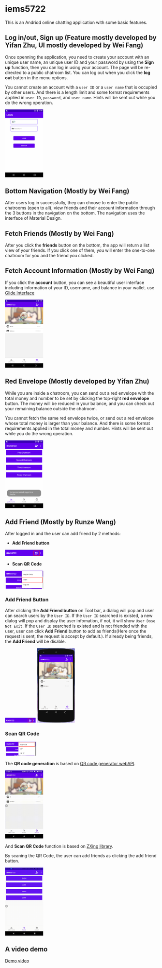 # iems5722
This is an Andriod online chatting application with some basic features. 

## Log in/out, Sign up (Feature mostly developed by Yifan Zhu, UI mostly developed by Wei Fang)
Once openning the application, you need to create your account with an unique user name, an unique user ID and your password by using the **Sign up** function, then you can log in using your account. The page will be re-directed to a public chatroom list. You can log out when you click the **log out** button in the menu options.

You cannot create an account with a `user ID` or a `user name` that is occupied by other users. And there is a length limit and some format requirements applied in `user ID`, `password`, and `user name`. Hints will be sent out while you do the wrong operation.

<img src="gif/login.gif" width="25%" />

## Bottom Navigation (Mostly by Wei Fang)
After users log in successfully, they can choose to enter the public chatrooms (open to all), view friends and their account information through the 3 buttons in the navigation on the bottom. The navigation uses the interface of Material Design.

## Fetch Friends (Mostly by Wei Fang)
After you click the **friends** button on the bottom, the app will return a list view of your friends. If you click one of them, you will enter the one-to-one chatroom for you and the friend you clicked. 

## Fetch Account Information (Mostly by Wei Fang)
If you click the **account** button, you can see a beautiful user interface including information of your ID, username, and balance in your wallet.
use [Glide Interface](https://github.com/bumptech/glide/tree/v3.7.0)

<img src="gif/user_Info.png" width="25%" />

## Red Envelope (Mostly developed by Yifan Zhu)
While you are inside a chatroom, you can send out a red envelope with the total money and number to be set by clicking the top-right **red envelope** button. The money will be reduced in your balance, and you can check out your remaining balance outside the chatroom.

You cannot fetch the same red envelope twice, or send out a red envelope whose total money is larger than your balance. And there is some format requirements applied in the total money and number. Hints will be sent out while you do the wrong operation.

<img src="gif/red_envelope.gif" width="25%" />

## Add Friend (Mostly by Runze Wang)
After logged in and the user can add friend by 2 methods:
- **Add Friend button**
<img src="gif/Addfriend_button.png" width="25%" />

- **Scan QR Code**
<img src="gif/scan_qrcode.png" width="25%" />

### Add Friend Button
After clicking the **Add Friend button** on Tool bar, a dialog will pop and user can search users by the `User ID`. If the `User ID` searched is existed, a new dialog will pop and display the user infomation, if not, it will show `User Dose Not Exit`. If the `User ID` searched is existed and is not friended with the user, user can click **Add Friend** button to add as friends(Here once the request is sent, the request is accept by default.). If already being friends, the **Add Friend**  will be disable.

<img src="gif/Addfriend_button.png" width="20%" />

<img src="gif/Add_Friend.gif" width="25%" />

### Scan QR Code
<img src="gif/Generate_QRcode.png" width="20%" />

The **QR code generation** is based on [QR code generator webAPI](http://goqr.me/api/). 

<img src="gif/QR_code.gif" width="25%" />

And **Scan QR Code** function is based on [ZXing library](https://github.com/zxing/zxing).

By scaning the QR Code, the user can add friends as clicking the add friend button.

<img src="gif/Scan_QRcode.gif" width="25%" />

## A video demo
[Demo video](https://mylolis-my.sharepoint.com/:f:/g/personal/b979_365up_site/EjaT-47qNEZAuostPnAXUVkBmkNRZYry8cH0rw7fWVT4PA?e=1EUNiw)
